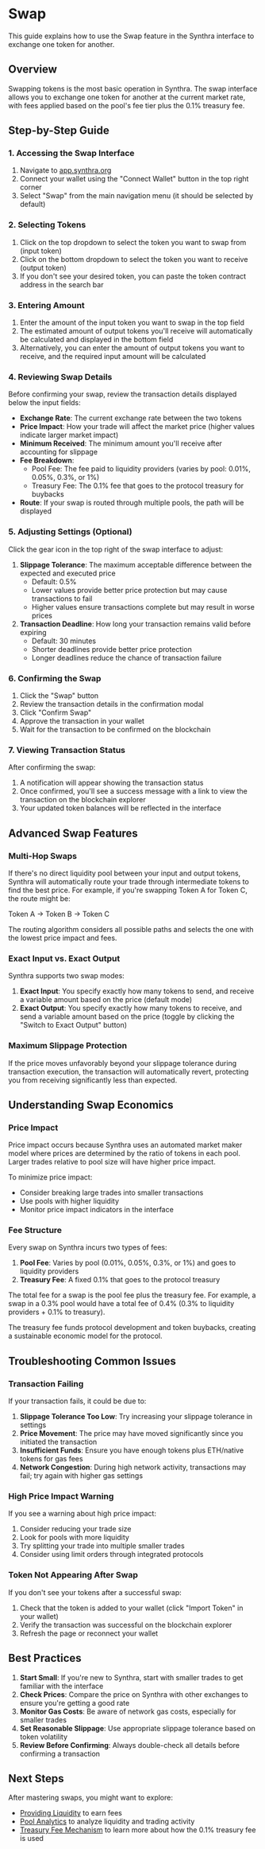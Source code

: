 # Swap

This guide explains how to use the Swap feature in the Synthra interface to exchange one token for another.

## Overview

Swapping tokens is the most basic operation in Synthra. The swap interface allows you to exchange one token for another at the current market rate, with fees applied based on the pool's fee tier plus the 0.1% treasury fee.

## Step-by-Step Guide

### 1. Accessing the Swap Interface

1. Navigate to [app.synthra.org](https://app.synthra.org)
2. Connect your wallet using the "Connect Wallet" button in the top right corner
3. Select "Swap" from the main navigation menu (it should be selected by default)

### 2. Selecting Tokens

1. Click on the top dropdown to select the token you want to swap from (input token)
2. Click on the bottom dropdown to select the token you want to receive (output token)
3. If you don't see your desired token, you can paste the token contract address in the search bar

<!-- ![Token Selection Interface](../assets/images/swap-token-selection.png) -->

### 3. Entering Amount

1. Enter the amount of the input token you want to swap in the top field
2. The estimated amount of output tokens you'll receive will automatically be calculated and displayed in the bottom field
3. Alternatively, you can enter the amount of output tokens you want to receive, and the required input amount will be calculated

### 4. Reviewing Swap Details

Before confirming your swap, review the transaction details displayed below the input fields:

* **Exchange Rate**: The current exchange rate between the two tokens
* **Price Impact**: How your trade will affect the market price (higher values indicate larger market impact)
* **Minimum Received**: The minimum amount you'll receive after accounting for slippage
* **Fee Breakdown**:
  * Pool Fee: The fee paid to liquidity providers (varies by pool: 0.01%, 0.05%, 0.3%, or 1%)
  * Treasury Fee: The 0.1% fee that goes to the protocol treasury for buybacks
* **Route**: If your swap is routed through multiple pools, the path will be displayed

### 5. Adjusting Settings (Optional)

Click the gear icon in the top right of the swap interface to adjust:

1. **Slippage Tolerance**: The maximum acceptable difference between the expected and executed price
   * Default: 0.5%
   * Lower values provide better price protection but may cause transactions to fail
   * Higher values ensure transactions complete but may result in worse prices
2. **Transaction Deadline**: How long your transaction remains valid before expiring
   * Default: 30 minutes
   * Shorter deadlines provide better price protection
   * Longer deadlines reduce the chance of transaction failure

### 6. Confirming the Swap

1. Click the "Swap" button
2. Review the transaction details in the confirmation modal
3. Click "Confirm Swap"
4. Approve the transaction in your wallet
5. Wait for the transaction to be confirmed on the blockchain

### 7. Viewing Transaction Status

After confirming the swap:

1. A notification will appear showing the transaction status
2. Once confirmed, you'll see a success message with a link to view the transaction on the blockchain explorer
3. Your updated token balances will be reflected in the interface

## Advanced Swap Features

### Multi-Hop Swaps

If there's no direct liquidity pool between your input and output tokens, Synthra will automatically route your trade through intermediate tokens to find the best price. For example, if you're swapping Token A for Token C, the route might be:

Token A → Token B → Token C

The routing algorithm considers all possible paths and selects the one with the lowest price impact and fees.

### Exact Input vs. Exact Output

Synthra supports two swap modes:

1. **Exact Input**: You specify exactly how many tokens to send, and receive a variable amount based on the price (default mode)
2. **Exact Output**: You specify exactly how many tokens to receive, and send a variable amount based on the price (toggle by clicking the "Switch to Exact Output" button)

### Maximum Slippage Protection

If the price moves unfavorably beyond your slippage tolerance during transaction execution, the transaction will automatically revert, protecting you from receiving significantly less than expected.

## Understanding Swap Economics

### Price Impact

Price impact occurs because Synthra uses an automated market maker model where prices are determined by the ratio of tokens in each pool. Larger trades relative to pool size will have higher price impact.

To minimize price impact:

* Consider breaking large trades into smaller transactions
* Use pools with higher liquidity
* Monitor price impact indicators in the interface

### Fee Structure

Every swap on Synthra incurs two types of fees:

1. **Pool Fee**: Varies by pool (0.01%, 0.05%, 0.3%, or 1%) and goes to liquidity providers
2. **Treasury Fee**: A fixed 0.1% that goes to the protocol treasury

The total fee for a swap is the pool fee plus the treasury fee. For example, a swap in a 0.3% pool would have a total fee of 0.4% (0.3% to liquidity providers + 0.1% to treasury).

The treasury fee funds protocol development and token buybacks, creating a sustainable economic model for the protocol.

## Troubleshooting Common Issues

### Transaction Failing

If your transaction fails, it could be due to:

1. **Slippage Tolerance Too Low**: Try increasing your slippage tolerance in settings
2. **Price Movement**: The price may have moved significantly since you initiated the transaction
3. **Insufficient Funds**: Ensure you have enough tokens plus ETH/native tokens for gas fees
4. **Network Congestion**: During high network activity, transactions may fail; try again with higher gas settings

### High Price Impact Warning

If you see a warning about high price impact:

1. Consider reducing your trade size
2. Look for pools with more liquidity
3. Try splitting your trade into multiple smaller trades
4. Consider using limit orders through integrated protocols

### Token Not Appearing After Swap

If you don't see your tokens after a successful swap:

1. Check that the token is added to your wallet (click "Import Token" in your wallet)
2. Verify the transaction was successful on the blockchain explorer
3. Refresh the page or reconnect your wallet

## Best Practices

1. **Start Small**: If you're new to Synthra, start with smaller trades to get familiar with the interface
2. **Check Prices**: Compare the price on Synthra with other exchanges to ensure you're getting a good rate
3. **Monitor Gas Costs**: Be aware of network gas costs, especially for smaller trades
4. **Set Reasonable Slippage**: Use appropriate slippage tolerance based on token volatility
5. **Review Before Confirming**: Always double-check all details before confirming a transaction

## Next Steps

After mastering swaps, you might want to explore:

* [Providing Liquidity](add-liquidity.md) to earn fees
* [Pool Analytics](pool.md) to analyze liquidity and trading activity
* [Treasury Fee Mechanism](treasury-fee.md) to learn more about how the 0.1% treasury fee is used
